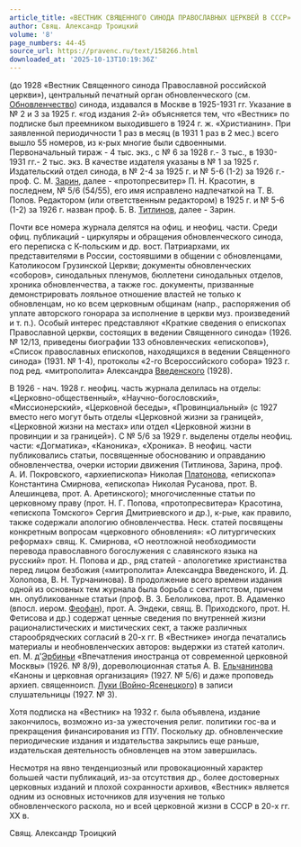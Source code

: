 ```yaml
---
article_title: «ВЕСТНИК СВЯЩЕННОГО СИНОДА ПРАВОСЛАВНЫХ ЦЕРКВЕЙ В СССР»
author: Свящ. Александр Троицкий
volume: '8'
page_numbers: 44-45
source_url: https://pravenc.ru/text/158266.html
downloaded_at: '2025-10-13T10:19:36Z'
---
```


(до 1928 «Вестник Священного синода Православной российской церкви»), центральный печатный орган обновленческого (см. [Обновленчество](https://pravenc.ru/text/Обновленчество.html)) синода, издавался в Москве в 1925-1931 гг. Указание в № 2 и 3 за 1925 г. «год издания 2-й» объясняется тем, что «Вестник» по подписке был преемником выходившего в 1924 г. ж. «Христианин». При заявленной периодичности 1 раз в месяц (в 1931 1 раз в 2 мес.) всего вышло 55 номеров, из к-рых многие были сдвоенными. Первоначальный тираж - 4 тыс. экз., с № 6 за 1928 г.- 3 тыс., в 1930-1931 гг.- 2 тыс. экз. В качестве издателя указаны в № 1 за 1925 г. Издательский отдел синода, в № 2-4 за 1925 г. и № 5-6 (1-2) за 1926 г.- проф. С. М. [Зарин](https://pravenc.ru/text/Зарин.html), далее - «протопресвитер» П. Н. Красотин, в последнем, № 5/6 (54/55), его имя исправлено надпечаткой на Т. В. Попов. Редактором (или ответственным редактором) в 1925 г. и № 5-6 (1-2) за 1926 г. назван проф. Б. В. [Титлинов](https://pravenc.ru/text/Титлинов.html), далее - Зарин.

Почти все номера журнала делятся на офиц. и неофиц. части. Среди офиц. публикаций - циркуляры и обращения обновленческого синода, его переписка с К-польским и др. вост. Патриархами, их представителями в России, состоявшими в общении с обновленцами, Католикосом Грузинской Церкви; документы обновленческих «соборов», синодальных пленумов, бюллетени синодальных отделов, хроника обновленчества, а также гос. документы, призванные демонстрировать лояльное отношение властей не только к обновленцам, но ко всем церковным общинам (напр., распоряжения об уплате авторского гонорара за исполнение в церкви муз. произведений и т. п.). Особый интерес представляют «Краткие сведения о епископах Православной церкви, состоящих в ведении Священного синода» (1926. № 12/13, приведены биографии 133 обновленческих «епископов»), «Список православных епископов, находящихся в ведении Священного синода» (1931. № 1-4), протоколы «2-го Всероссийского собора» 1923 г. под ред. «митрополита» Александра [Введенского](https://pravenc.ru/text/Введенский.html) (1928).

В 1926 - нач. 1928 г. неофиц. часть журнала делилась на отделы: «Церковно-общественный», «Научно-богословский», «Миссионерский», «Церковной беседы», «Провинциальный» (с 1927 вместо него могут быть отделы «Церковной жизни за границей», «Церковной жизни на местах» или отдел «Церковной жизни в провинции и за границей»). С № 5/6 за 1929 г. выделены отделы неофиц. части: «Догматика», «Каноника», «Хроника». В неофиц. части публиковались статьи, посвященные обоснованию и оправданию обновленчества, очерки истории движения (Титлинова, Зарина, проф. А. И. Покровского, «архиепископа» Николая [Платонова](https://pravenc.ru/text/Платонова.html), «епископа» Константина Смирнова, «епископа» Николая Русанова, прот. В. Алешинцева, прот. А. Аретинского); многочисленные статьи по церковному праву (прот. Н. Г. Попова, «протопресвитера» Красотина, «епископа Томского» Сергия Дмитриевского и др.), к-рые, как правило, также содержали апологию обновленчества. Неск. статей посвящены конкретным вопросам «церковного обновления»: «О литургических реформах» свящ. К. Смирнова, «О неотложной необходимости перевода православного богослужения с славянского языка на русский» прот. Н. Попова и др., ряд статей - апологетике христианства перед лицом безбожия («митрополита» Александра Введенского, И. Д. Холопова, В. Н. Турчанинова). В продолжение всего времени издания одной из основных тем журнала была борьба с сектантством, причем мн. опубликованные статьи (проф. В. З. Белоликова, прот. В. Адаменко (впосл. иером. [Феофан](https://pravenc.ru/text/Феофан.html)), прот. А. Эндеки, свящ. В. Приходского, прот. Н. Фетисова и др.) содержат ценные сведения по внутренней жизни рационалистических и мистических сект, а также различных старообрядческих согласий в 20-х гг. В «Вестнике» иногда печатались материалы и необновленческих авторов: выдержки из статей католич. еп. М. д'[Эрбиньи](https://pravenc.ru/text/Эрбиньи.html) «Впечатления иностранца от современной церковной Москвы» (1926. № 8/9), дореволюционная статья А. В. [Ельчанинова](https://pravenc.ru/text/Ельчанинова.html) «Каноны и церковная организация» (1927. № 5/6) и даже проповедь архиеп. священноисп. [Луки (Войно-Ясенецкого)](<https://pravenc.ru/text/Луки (Войно-Ясенецкого).html>) в записи слушательницы (1927. № 3).

Хотя подписка на «Вестник» на 1932 г. была объявлена, издание закончилось, возможно из-за ужесточения религ. политики гос-ва и прекращения финансирования из ГПУ. Поскольку др. обновленческие периодические издания и издательства закрылись еще раньше, издательская деятельность обновленцев на этом завершилась.

Несмотря на явно тенденциозный или провокационный характер большей части публикаций, из-за отсутствия др., более достоверных церковных изданий и плохой сохранности архивов, «Вестник» является одним из основных источников для изучения не только обновленческого раскола, но и всей церковной жизни в СССР в 20-х гг. XX в.

Свящ. Александр Троицкий
